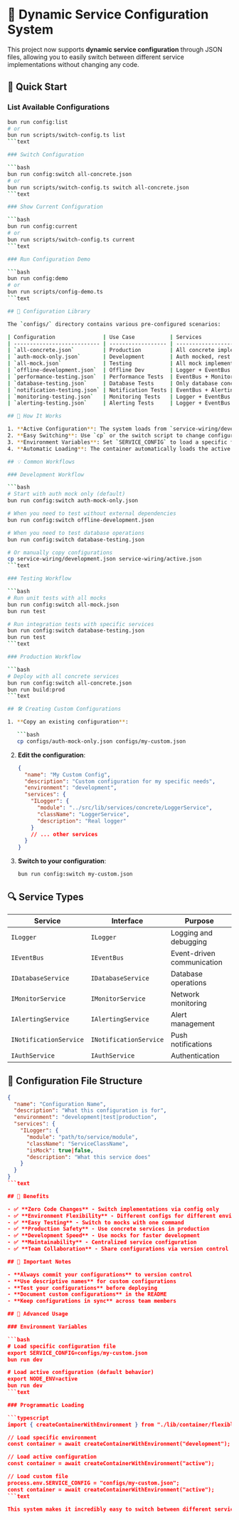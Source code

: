 # 🔧 Dynamic Service Configuration System

This project now supports **dynamic service configuration** through JSON files, allowing you to easily switch between different service implementations without changing any code.

## 🚀 Quick Start

### List Available Configurations

```bash
bun run config:list
# or
bun run scripts/switch-config.ts list
```text

### Switch Configuration

```bash
bun run config:switch all-concrete.json
# or
bun run scripts/switch-config.ts switch all-concrete.json
```text

### Show Current Configuration

```bash
bun run config:current
# or
bun run scripts/switch-config.ts current
```text

### Run Configuration Demo

```bash
bun run config:demo
# or
bun run scripts/config-demo.ts
```text

## 📁 Configuration Library

The `configs/` directory contains various pre-configured scenarios:

| Configuration               | Use Case           | Services                                              |
| --------------------------- | ------------------ | ----------------------------------------------------- |
| `all-concrete.json`         | Production         | All concrete implementations                          |
| `auth-mock-only.json`       | Development        | Auth mocked, rest concrete                            |
| `all-mock.json`             | Testing            | All mock implementations                              |
| `offline-development.json`  | Offline Dev        | Logger + EventBus concrete, rest mocked               |
| `performance-testing.json`  | Performance Tests  | EventBus + Monitor + Alerting concrete                |
| `database-testing.json`     | Database Tests     | Only database concrete                                |
| `notification-testing.json` | Notification Tests | EventBus + Alerting + Notifications concrete          |
| `monitoring-testing.json`   | Monitoring Tests   | Logger + EventBus + Monitor + Alerting concrete       |
| `alerting-testing.json`     | Alerting Tests     | Logger + EventBus + Alerting + Notifications concrete |

## 🔄 How It Works

1. **Active Configuration**: The system loads from `service-wiring/development.json` in the root directory by default
2. **Easy Switching**: Use `cp` or the switch script to change configurations
3. **Environment Variables**: Set `SERVICE_CONFIG` to load a specific file
4. **Automatic Loading**: The container automatically loads the active configuration

## 💡 Common Workflows

### Development Workflow

```bash
# Start with auth mock only (default)
bun run config:switch auth-mock-only.json

# When you need to test without external dependencies
bun run config:switch offline-development.json

# When you need to test database operations
bun run config:switch database-testing.json

# Or manually copy configurations
cp service-wiring/development.json service-wiring/active.json
```text

### Testing Workflow

```bash
# Run unit tests with all mocks
bun run config:switch all-mock.json
bun run test

# Run integration tests with specific services
bun run config:switch database-testing.json
bun run test
```text

### Production Workflow

```bash
# Deploy with all concrete services
bun run config:switch all-concrete.json
bun run build:prod
```text

## 🛠️ Creating Custom Configurations

1. **Copy an existing configuration**:

   ```bash
   cp configs/auth-mock-only.json configs/my-custom.json
   ```

2. **Edit the configuration**:

   ```json
   {
     "name": "My Custom Config",
     "description": "Custom configuration for my specific needs",
     "environment": "development",
     "services": {
       "ILogger": {
         "module": "../src/lib/services/concrete/LoggerService",
         "className": "LoggerService",
         "description": "Real logger"
       }
       // ... other services
     }
   }
   ```

3. **Switch to your configuration**:

   ```bash
   bun run config:switch my-custom.json
   ```

## 🔍 Service Types

| Service                | Interface              | Purpose                    |
| ---------------------- | ---------------------- | -------------------------- |
| `ILogger`              | `ILogger`              | Logging and debugging      |
| `IEventBus`            | `IEventBus`            | Event-driven communication |
| `IDatabaseService`     | `IDatabaseService`     | Database operations        |
| `IMonitorService`      | `IMonitorService`      | Network monitoring         |
| `IAlertingService`     | `IAlertingService`     | Alert management           |
| `INotificationService` | `INotificationService` | Push notifications         |
| `IAuthService`         | `IAuthService`         | Authentication             |

## 📝 Configuration File Structure

```json
{
  "name": "Configuration Name",
  "description": "What this configuration is for",
  "environment": "development|test|production",
  "services": {
    "ILogger": {
      "module": "path/to/service/module",
      "className": "ServiceClassName",
      "isMock": true|false,
      "description": "What this service does"
    }
  }
}
```text

## 🎯 Benefits

- ✅ **Zero Code Changes** - Switch implementations via config only
- ✅ **Environment Flexibility** - Different configs for different environments
- ✅ **Easy Testing** - Switch to mocks with one command
- ✅ **Production Safety** - Use concrete services in production
- ✅ **Development Speed** - Use mocks for faster development
- ✅ **Maintainability** - Centralized service configuration
- ✅ **Team Collaboration** - Share configurations via version control

## 🚨 Important Notes

- **Always commit your configurations** to version control
- **Use descriptive names** for custom configurations
- **Test your configurations** before deploying
- **Document custom configurations** in the README
- **Keep configurations in sync** across team members

## 🔧 Advanced Usage

### Environment Variables

```bash
# Load specific configuration file
export SERVICE_CONFIG=configs/my-custom.json
bun run dev

# Load active configuration (default behavior)
export NODE_ENV=active
bun run dev
```text

### Programmatic Loading

```typescript
import { createContainerWithEnvironment } from "./lib/container/flexible-container";

// Load specific environment
const container = await createContainerWithEnvironment("development");

// Load active configuration
const container = await createContainerWithEnvironment("active");

// Load custom file
process.env.SERVICE_CONFIG = "configs/my-custom.json";
const container = await createContainerWithEnvironment("active");
```text

This system makes it incredibly easy to switch between different service implementations for development, testing, and production scenarios!
